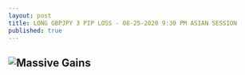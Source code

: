 ```yaml
---
layout: post
title: LONG GBPJPY 3 PIP LOSS - 08-25-2020 9:30 PM ASIAN SESSION
published: true
---
```


![Massive Gains](https://www.tradingview.com/x/2fkQOTXZ/)
---
